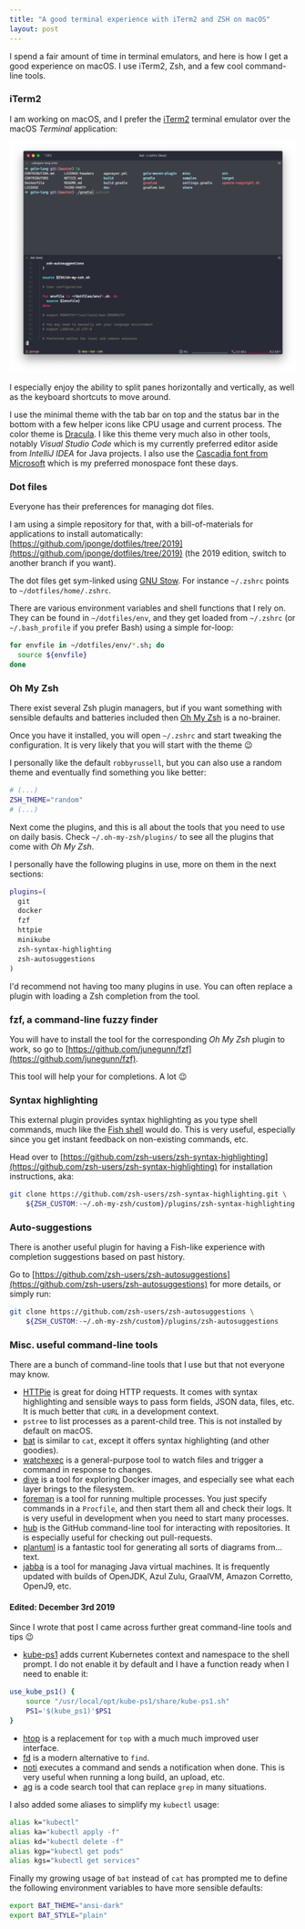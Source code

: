 ```yaml
---
title: "A good terminal experience with iTerm2 and ZSH on macOS"
layout: post
---
```


I spend a fair amount of time in terminal emulators, and here is how I get a good experience on macOS.
I use iTerm2, Zsh, and a few cool command-line tools.

### iTerm2

I am working on macOS, and I prefer the [iTerm2](https://iterm2.com/) terminal emulator over the macOS _Terminal_ application:

![iTerm2 in Action](/images/posts/2019/iterm2.png)

I especially enjoy the ability to split panes horizontally and vertically, as well as the keyboard shortcuts to move around.

I use the minimal theme with the tab bar on top and the status bar in the bottom with a few helper icons like CPU usage and current process.
The color theme is [Dracula](https://draculatheme.com/).
I like this theme very much also in other tools, notably _Visual Studio Code_ which is my currently preferred editor aside from _IntelliJ IDEA_ for Java projects.
I also use the [Cascadia font from Microsoft](https://github.com/microsoft/cascadia-code) which is my preferred monospace font these days.

### Dot files

Everyone has their preferences for managing dot files.

I am using a simple repository for that, with a bill-of-materials for applications to install automatically: [https://github.com/jponge/dotfiles/tree/2019](https://github.com/jponge/dotfiles/tree/2019) (the 2019 edition, switch to another branch if you want).

The dot files get sym-linked using [GNU Stow](https://www.gnu.org/software/stow/).
For instance `~/.zshrc` points to `~/dotfiles/home/.zshrc`.

There are various environment variables and shell functions that I rely on.
They can be found in `~/dotfiles/env`, and they get loaded from `~/.zshrc` (or `~/.bash_profile` if you prefer Bash) using a simple for-loop:

```bash
for envfile in ~/dotfiles/env/*.sh; do
  source ${envfile}
done
```

### Oh My Zsh

There exist several Zsh plugin managers, but if you want something with sensible defaults and batteries included then [Oh My Zsh](https://ohmyz.sh/) is a no-brainer.

Once you have it installed, you will open `~/.zshrc` and start tweaking the configuration.
It is very likely that you will start with the theme 😉

I personally like the default `robbyrussell`, but you can also use a random theme and eventually find something you like better:

```bash
# (...)
ZSH_THEME="random"
# (...)
```

Next come the plugins, and this is all about the tools that you need to use on daily basis.
Check `~/.oh-my-zsh/plugins/` to see all the plugins that come with _Oh My Zsh_.

I personally have the following plugins in use, more on them in the next sections:

```bash
plugins=(
  git
  docker
  fzf
  httpie
  minikube
  zsh-syntax-highlighting
  zsh-autosuggestions
)
```

I'd recommend not having too many plugins in use.
You can often replace a plugin with loading a Zsh completion from the tool.

### fzf, a command-line fuzzy finder

You will have to install the tool for the corresponding _Oh My Zsh_ plugin to work, so go to [https://github.com/junegunn/fzf](https://github.com/junegunn/fzf).

This tool will help your for completions. A lot 😉

### Syntax highlighting

This external plugin provides syntax highlighting as you type shell commands, much like the [Fish shell](http://www.fishshell.com/) would do.
This is very useful, especially since you get instant feedback on non-existing commands, etc.

Head over to [https://github.com/zsh-users/zsh-syntax-highlighting](https://github.com/zsh-users/zsh-syntax-highlighting) for installation instructions, aka:

```bash
git clone https://github.com/zsh-users/zsh-syntax-highlighting.git \
    ${ZSH_CUSTOM:-~/.oh-my-zsh/custom}/plugins/zsh-syntax-highlighting
```

### Auto-suggestions

There is another useful plugin for having a Fish-like experience with completion suggestions based on past history.

Go to [https://github.com/zsh-users/zsh-autosuggestions](https://github.com/zsh-users/zsh-autosuggestions) for more details, or simply run:


```bash
git clone https://github.com/zsh-users/zsh-autosuggestions \
    ${ZSH_CUSTOM:-~/.oh-my-zsh/custom}/plugins/zsh-autosuggestions
```

### Misc. useful command-line tools

There are a bunch of command-line tools that I use but that not everyone may know.

- [HTTPie](https://httpie.org/) is great for doing HTTP requests. It comes with syntax highlighting and sensible ways to pass form fields, JSON data, files, etc. It is much better that `cURL` in a development context.
- `pstree` to list processes as a parent-child tree. This is not installed by default on macOS.
- [bat](https://github.com/sharkdp/bat) is similar to `cat`, except it offers syntax highlighting (and other goodies).
- [watchexec](https://github.com/watchexec/watchexec) is a general-purpose tool to watch files and trigger a command in response to changes.
- [dive](https://github.com/wagoodman/dive) is a tool for exploring Docker images, and especially see what each layer brings to the filesystem.
- [foreman](https://github.com/ddollar/foreman) is a tool for running multiple processes. You just specify commands in a `Procfile`, and then start them all and check their logs. It is very useful in development when you need to start many processes.
- [hub](https://hub.github.com/) is the GitHub command-line tool for interacting with repositories. It is especially useful for checking out pull-requests.
- [plantuml](http://plantuml.com/) is a fantastic tool for generating all sorts of diagrams from... text.
- [jabba](https://github.com/shyiko/jabba) is a tool for managing Java virtual machines. It is frequently updated with builds of OpenJDK, Azul Zulu, GraalVM, Amazon Corretto, OpenJ9, etc.

#### Edited: December 3rd 2019

Since I wrote that post I came across further great command-line tools and tips 😉

* [kube-ps1](https://github.com/jonmosco/kube-ps1) adds current Kubernetes context and namespace to the shell prompt.
  I do not enable it by default and I have a function ready when I need to enable it:

```bash
use_kube_ps1() {
    source "/usr/local/opt/kube-ps1/share/kube-ps1.sh"
    PS1='$(kube_ps1)'$PS1
}
```

* [htop](https://hisham.hm/htop/) is a replacement for `top` with a much much improved user interface.
* [fd](https://github.com/sharkdp/fd) is a modern alternative to `find`.
* [noti](https://github.com/variadico/noti) executes a command and sends a notification when done.
  This is very useful when running a long build, an upload, etc.
* [ag](https://github.com/ggreer/the_silver_searcher) is a code search tool that can replace `grep` in many situations.

I also added some aliases to simplify my `kubectl` usage:

```bash
alias k="kubectl"
alias ka="kubectl apply -f"
alias kd="kubectl delete -f"
alias kgp="kubectl get pods"
alias kgs="kubectl get services"
```

Finally my growing usage of `bat` instead of `cat` has prompted me to define the following environment variables to have more sensible defaults:

```bash
export BAT_THEME="ansi-dark"
export BAT_STYLE="plain"
```
